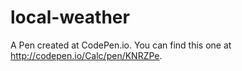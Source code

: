 # local-weather
A Pen created at CodePen.io. You can find this one at http://codepen.io/Calc/pen/KNRZPe.

